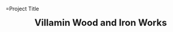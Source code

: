 =Project Title
<b><font size="5"><p style="text-align:center">Villamin Wood and Iron Works</p></font></b>